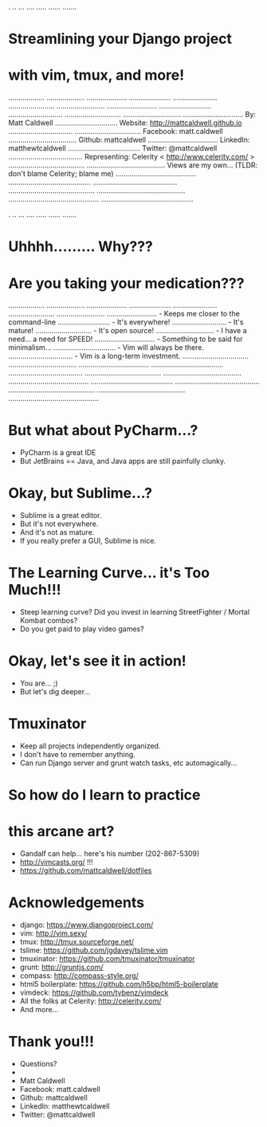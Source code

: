 .
..
...
....
.....
......
.......
# Streamlining your Django project
# with vim, tmux, and more!
..................
...................
....................
.....................
......................
.......................
........................
.........................
..........................
...........................
............................
.............................
..............................                             By: Matt Caldwell
...............................                            Website: http://mattcaldwell.github.io
................................
.................................                          Facebook: matt.caldwell
..................................                         Github: mattcaldwell
...................................                        LinkedIn: matthewtcaldwell
....................................                       Twitter: @mattcaldwell
.....................................                      Representing: Celerity < http://www.celerity.com/ >
......................................
.......................................                    Views are my own... (TLDR: don't blame Celerity; blame me)
........................................
.........................................
..........................................
...........................................
............................................
.............................................
..............................................


.
..
...
....
.....
......
.......
# Uhhhh......... Why???
# Are you taking your medication???
..................
...................
....................
.....................
......................
.......................
........................
.........................                                  - Keeps me closer to the command-line
..........................                                 - It's everywhere!
...........................                                - It's mature!
............................                               - It's open source!
.............................                              - I have a need... a need for SPEED!
..............................                             - Something to be said for minimalism...
...............................                            - Vim will always be there.
................................                           - Vim is a long-term investment.
.................................
..................................
...................................
....................................
.....................................
......................................
.......................................
........................................
.........................................
..........................................
...........................................
............................................
.............................................


# But what about PyCharm...?

- PyCharm is a great IDE
- But JetBrains == Java, and Java apps are still painfully clunky.


# Okay, but Sublime...?

- Sublime is a great editor.
- But it's not everywhere.
- And it's not as mature.
- If you really prefer a GUI, Sublime is nice.


# The Learning Curve... it's Too Much!!!

- Steep learning curve?  Did you invest in learning StreetFighter / Mortal Kombat combos?
- Do you get paid to play video games?


# Okay, let's see it in action!

- You are... ;)
- But let's dig deeper...


# Tmuxinator

- Keep all projects independently organized.
- I don't have to remember anything.
- Can run Django server and grunt watch tasks, etc automagically...


# So how do I learn to practice
# this arcane art?
- Gandalf can help... here's his number (202-867-5309)
- http://vimcasts.org/ !!!
- https://github.com/mattcaldwell/dotfiles


# Acknowledgements
- django: https://www.djangoproject.com/
- vim: http://vim.sexy/
- tmux: http://tmux.sourceforge.net/
- tslime: https://github.com/jgdavey/tslime.vim
- tmuxinator: https://github.com/tmuxinator/tmuxinator
- grunt: http://gruntjs.com/
- compass: http://compass-style.org/
- html5 boilerplate: https://github.com/h5bp/html5-boilerplate
- vimdeck: https://github.com/tybenz/vimdeck
- All the folks at Celerity: http://celerity.com/
- And more...


# Thank you!!!

- Questions?
-
- Matt Caldwell
- Facebook: matt.caldwell
- Github: mattcaldwell
- LinkedIn: matthewtcaldwell
- Twitter: @mattcaldwell
